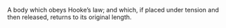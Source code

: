 A body which obeys Hooke’s law; and which, if placed under tension and
then released, returns to its original length.
